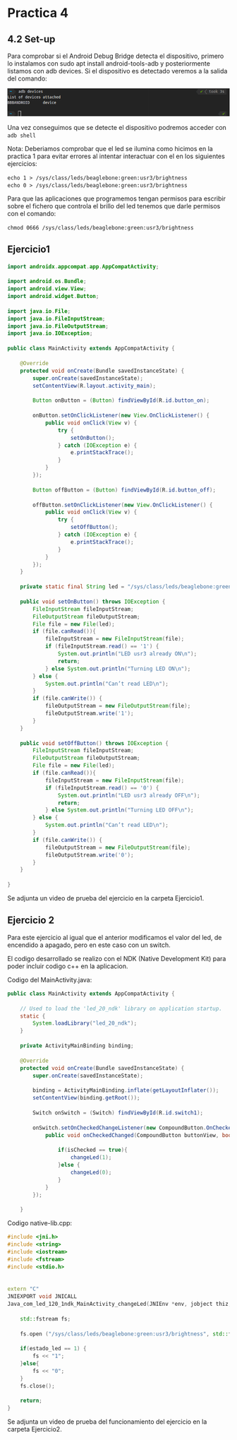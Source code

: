 # Practica 4

## 4.2 Set-up

Para comprobar si el Android Debug Bridge detecta el dispositivo, primero lo instalamos con sudo apt install android-tools-adb y posteriormente listamos con adb devices. Si el dispositivo es detectado veremos a la salida del comando:

![adb_devices](adb_devices.png)

Una vez conseguimos que se detecte el dispositivo podremos acceder con ```adb shell```

Nota: Deberiamos comprobar que el led se ilumina como hicimos en la practica 1 para evitar errores al intentar interactuar con el en los siguientes ejercicios:

```echo 1 > /sys/class/leds/beaglebone:green:usr3/brightness```\
```echo 0 > /sys/class/leds/beaglebone:green:usr3/brightness```


Para que las aplicaciones que programemos tengan permisos para escribir sobre el fichero que controla el brillo del led tenemos que darle permisos con el comando:

```chmod 0666 /sys/class/leds/beaglebone:green:usr3/brightness```

## Ejercicio1 

```java
import androidx.appcompat.app.AppCompatActivity;

import android.os.Bundle;
import android.view.View;
import android.widget.Button;

import java.io.File;
import java.io.FileInputStream;
import java.io.FileOutputStream;
import java.io.IOException;

public class MainActivity extends AppCompatActivity {

    @Override
    protected void onCreate(Bundle savedInstanceState) {
        super.onCreate(savedInstanceState);
        setContentView(R.layout.activity_main);

        Button onButton = (Button) findViewById(R.id.button_on);

        onButton.setOnClickListener(new View.OnClickListener() {
            public void onClick(View v) {
                try {
                    setOnButton();
                } catch (IOException e) {
                    e.printStackTrace();
                }
            }
        });

        Button offButton = (Button) findViewById(R.id.button_off);

        offButton.setOnClickListener(new View.OnClickListener() {
            public void onClick(View v) {
                try {
                    setOffButton();
                } catch (IOException e) {
                    e.printStackTrace();
                }
            }
        });
    }

    private static final String led = "/sys/class/leds/beaglebone:green:usr3/brightness";

    public void setOnButton() throws IOException {
        FileInputStream fileInputStream;
        FileOutputStream fileOutputStream;
        File file = new File(led);
        if (file.canRead()){
            fileInputStream = new FileInputStream(file);
            if (fileInputStream.read() == '1') {
                System.out.println("LED usr3 already ON\n");
                return;
            } else System.out.println("Turning LED ON\n");
        } else {
            System.out.println("Can’t read LED\n");
        }
        if (file.canWrite()) {
            fileOutputStream = new FileOutputStream(file);
            fileOutputStream.write('1');
        }
    }

    public void setOffButton() throws IOException {
        FileInputStream fileInputStream;
        FileOutputStream fileOutputStream;
        File file = new File(led);
        if (file.canRead()){
            fileInputStream = new FileInputStream(file);
            if (fileInputStream.read() == '0') {
                System.out.println("LED usr3 already OFF\n");
                return;
            } else System.out.println("Turning LED OFF\n");
        } else {
            System.out.println("Can’t read LED\n");
        }
        if (file.canWrite()) {
            fileOutputStream = new FileOutputStream(file);
            fileOutputStream.write('0');
        }
    }

}
```

Se adjunta un video de prueba del ejercicio en la carpeta Ejercicio1.

## Ejercicio 2

Para este ejercicio al igual que el anterior modificamos el valor del led, de encendido a apagado, pero en este caso con un switch.

El codigo desarrollado se realizo con el NDK (Native Development Kit) para poder incluir codigo c++ en la aplicacion.

Codigo del MainActivity.java:

```java
public class MainActivity extends AppCompatActivity {

    // Used to load the 'led_20_ndk' library on application startup.
    static {
        System.loadLibrary("led_20_ndk");
    }

    private ActivityMainBinding binding;

    @Override
    protected void onCreate(Bundle savedInstanceState) {
        super.onCreate(savedInstanceState);

        binding = ActivityMainBinding.inflate(getLayoutInflater());
        setContentView(binding.getRoot());

        Switch onSwitch = (Switch) findViewById(R.id.switch1);

        onSwitch.setOnCheckedChangeListener(new CompoundButton.OnCheckedChangeListener() {
            public void onCheckedChanged(CompoundButton buttonView, boolean isChecked) {
                
                if(isChecked == true){
                    changeLed(1);
                }else {
                    changeLed(0);
                }
            }
        });

    }
```

Codigo native-lib.cpp:

```c++
#include <jni.h>
#include <string>
#include <iostream>
#include <fstream>
#include <stdio.h>


extern "C"
JNIEXPORT void JNICALL
Java_com_led_120_1ndk_MainActivity_changeLed(JNIEnv *env, jobject thiz, jint estado_led) {

    std::fstream fs;

    fs.open ("/sys/class/leds/beaglebone:green:usr3/brightness", std::fstream::out);

    if(estado_led == 1) {
        fs << "1";
    }else{
        fs << "0";
    }
    fs.close();

    return;
}
```

Se adjunta un video de prueba del funcionamiento del ejercicio en la carpeta Ejercicio2.
